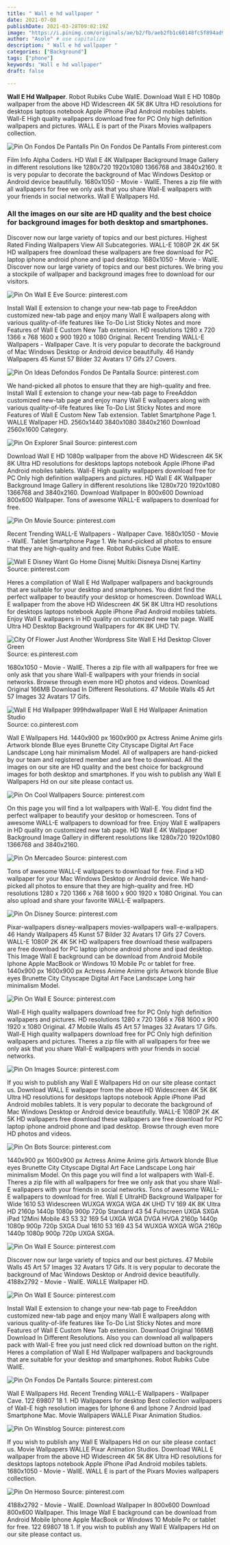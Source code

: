 ```yaml
---
title: " Wall e hd wallpaper "
date: 2021-07-08
publishDate: 2021-03-28T09:02:19Z
image: "https://i.pinimg.com/originals/ae/b2/fb/aeb2fb1c60148fc5f894ad9bf7ca7ac2.jpg"
author: "Asole" # use capitalize
description: " Wall e hd wallpaper "
categories: ["Background"]
tags: ["phone"]
keywords: "Wall e hd wallpaper"
draft: false

---
```



**Wall E Hd Wallpaper**. Robot Rubiks Cube WallE. Download Wall E HD 1080p wallpaper from the above HD Widescreen 4K 5K 8K Ultra HD resolutions for desktops laptops notebook Apple iPhone iPad Android mobiles tablets. Wall-E High quality wallpapers download free for PC Only high definition wallpapers and pictures. WALL E is part of the Pixars Movies wallpapers collection.

![Pin On Fondos De Pantalls](https://i.pinimg.com/originals/e1/dd/31/e1dd31043cd1c09bec93571663f98c65.jpg "Pin On Fondos De Pantalls")
Pin On Fondos De Pantalls From pinterest.com


Film Info Alpha Coders. HD Wall E 4K Wallpaper Background Image Gallery in different resolutions like 1280x720 1920x1080 1366768 and 3840x2160. It is very popular to decorate the background of Mac Windows Desktop or Android device beautifully. 1680x1050 - Movie - WallE. Theres a zip file with all wallpapers for free we only ask that you share Wall-E wallpapers with your friends in social networks. Wall E Wallpapers Hd.

### All the images on our site are HD quality and the best choice for background images for both desktop and smartphones.

Discover now our large variety of topics and our best pictures. Highest Rated Finding Wallpapers View All Subcategories. WALL-E 1080P 2K 4K 5K HD wallpapers free download these wallpapers are free download for PC laptop iphone android phone and ipad desktop. 1680x1050 - Movie - WallE. Discover now our large variety of topics and our best pictures. We bring you a stockpile of wallpaper and background images free to download for our visitors.


![Pin On Wall E Eve](https://i.pinimg.com/474x/09/09/47/09094744e7f7b7b2b74dbfbf24bb42cf.jpg "Pin On Wall E Eve")
Source: pinterest.com

Install Wall E extension to change your new-tab page to FreeAddon customized new-tab page and enjoy many Wall E wallpapers along with various quality-of-life features like To-Do List Sticky Notes and more Features of Wall E Custom New Tab extension. HD resolutions 1280 x 720 1366 x 768 1600 x 900 1920 x 1080 Original. Recent Trending WALL-E Wallpapers - Wallpaper Cave. It is very popular to decorate the background of Mac Windows Desktop or Android device beautifully. 46 Handy Wallpapers 45 Kunst 57 Bilder 32 Avatars 17 Gifs 27 Covers.

![Pin On Ideas Defondos Fondos De Pantalla](https://i.pinimg.com/originals/14/4a/f3/144af30f81e1c0d94e78e6f03b9fbf7b.jpg "Pin On Ideas Defondos Fondos De Pantalla")
Source: pinterest.com

We hand-picked all photos to ensure that they are high-quality and free. Install Wall E extension to change your new-tab page to FreeAddon customized new-tab page and enjoy many Wall E wallpapers along with various quality-of-life features like To-Do List Sticky Notes and more Features of Wall E Custom New Tab extension. Tablet Smartphone Page 1. WALLE Wallpaper HD. 2560x1440 3840x1080 3840x2160 Download 2560x1600 Category.

![Pin On Explorer Snail](https://i.pinimg.com/originals/20/c4/d4/20c4d4af78c5e6cab64e843b996d1a59.jpg "Pin On Explorer Snail")
Source: pinterest.com

Download Wall E HD 1080p wallpaper from the above HD Widescreen 4K 5K 8K Ultra HD resolutions for desktops laptops notebook Apple iPhone iPad Android mobiles tablets. Wall-E High quality wallpapers download free for PC Only high definition wallpapers and pictures. HD Wall E 4K Wallpaper Background Image Gallery in different resolutions like 1280x720 1920x1080 1366768 and 3840x2160. Download Wallpaper In 800x600 Download 800x600 Wallpaper. Tons of awesome WALL-E wallpapers to download for free.

![Pin On Movie](https://i.pinimg.com/originals/07/69/fb/0769fbbc4f5340d19dc293feeaaa4948.jpg "Pin On Movie")
Source: pinterest.com

Recent Trending WALL-E Wallpapers - Wallpaper Cave. 1680x1050 - Movie - WallE. Tablet Smartphone Page 1. We hand-picked all photos to ensure that they are high-quality and free. Robot Rubiks Cube WallE.

![Wall E Disney Want Go Home Disnej Multiki Disneya Disnej Kartiny](https://i.pinimg.com/originals/71/98/71/719871ee441eecd6f12c1b4e01358e42.jpg "Wall E Disney Want Go Home Disnej Multiki Disneya Disnej Kartiny")
Source: pinterest.com

Heres a compilation of Wall E Hd Wallpaper wallpapers and backgrounds that are suitable for your desktop and smartphones. You didnt find the perfect wallpaper to beautify your desktop or homescreen. Download WALL E wallpaper from the above HD Widescreen 4K 5K 8K Ultra HD resolutions for desktops laptops notebook Apple iPhone iPad Android mobiles tablets. Enjoy Wall E wallpapers in HD quality on customized new tab page. WallE Ultra HD Desktop Background Wallpapers for 4K 8K UHD TV.

![City Of Flower Just Another Wordpress Site Wall E Hd Desktop Clover Green](https://i.pinimg.com/originals/d9/7c/d4/d97cd462b93944526fdc7896215573e2.jpg "City Of Flower Just Another Wordpress Site Wall E Hd Desktop Clover Green")
Source: es.pinterest.com

1680x1050 - Movie - WallE. Theres a zip file with all wallpapers for free we only ask that you share Wall-E wallpapers with your friends in social networks. Browse through even more HD photos and videos. Download Original 166MB Download In Different Resolutions. 47 Mobile Walls 45 Art 57 Images 32 Avatars 17 Gifs.

![Wall E Hd Wallpaper 999hdwallpaper Wall E Hd Wallpaper Animation Studio](https://i.pinimg.com/originals/32/71/8c/32718c9e46aac2a1b87f30918ea0f550.jpg "Wall E Hd Wallpaper 999hdwallpaper Wall E Hd Wallpaper Animation Studio")
Source: co.pinterest.com

Wall E Wallpapers Hd. 1440x900 px 1600x900 px Actress Anime Anime girls Artwork blonde Blue eyes Brunette City Cityscape Digital Art Face Landscape Long hair minimalism Model. All of wallpapers are hand-picked by our team and registered member and are free to download. All the images on our site are HD quality and the best choice for background images for both desktop and smartphones. If you wish to publish any Wall E Wallpapers Hd on our site please contact us.

![Pin On Cool Wallpapers](https://i.pinimg.com/originals/c0/eb/f6/c0ebf66efe908b548e5b02a2b99ff14b.jpg "Pin On Cool Wallpapers")
Source: pinterest.com

On this page you will find a lot wallpapers with Wall-E. You didnt find the perfect wallpaper to beautify your desktop or homescreen. Tons of awesome WALL-E wallpapers to download for free. Enjoy Wall E wallpapers in HD quality on customized new tab page. HD Wall E 4K Wallpaper Background Image Gallery in different resolutions like 1280x720 1920x1080 1366768 and 3840x2160.

![Pin On Mercadeo](https://i.pinimg.com/originals/a7/95/4f/a7954f3175160789837e2a8af959d257.jpg "Pin On Mercadeo")
Source: pinterest.com

Tons of awesome WALL-E wallpapers to download for free. Find a HD wallpaper for your Mac Windows Desktop or Android device. We hand-picked all photos to ensure that they are high-quality and free. HD resolutions 1280 x 720 1366 x 768 1600 x 900 1920 x 1080 Original. You can also upload and share your favorite WALL-E wallpapers.

![Pin On Disney](https://i.pinimg.com/originals/05/1d/b9/051db99b019d8ab861c87ac76c04ed81.jpg "Pin On Disney")
Source: pinterest.com

Pixar-wallpapers disney-wallpapers movies-wallpapers wall-e-wallpapers. 46 Handy Wallpapers 45 Kunst 57 Bilder 32 Avatars 17 Gifs 27 Covers. WALL-E 1080P 2K 4K 5K HD wallpapers free download these wallpapers are free download for PC laptop iphone android phone and ipad desktop. This Image Wall E background can be download from Android Mobile Iphone Apple MacBook or Windows 10 Mobile Pc or tablet for free. 1440x900 px 1600x900 px Actress Anime Anime girls Artwork blonde Blue eyes Brunette City Cityscape Digital Art Face Landscape Long hair minimalism Model.

![Pin On Wall E](https://i.pinimg.com/originals/eb/18/09/eb1809e5ace1bce8fb5deab1855debad.jpg "Pin On Wall E")
Source: pinterest.com

Wall-E High quality wallpapers download free for PC Only high definition wallpapers and pictures. HD resolutions 1280 x 720 1366 x 768 1600 x 900 1920 x 1080 Original. 47 Mobile Walls 45 Art 57 Images 32 Avatars 17 Gifs. Wall-E High quality wallpapers download free for PC Only high definition wallpapers and pictures. Theres a zip file with all wallpapers for free we only ask that you share Wall-E wallpapers with your friends in social networks.

![Pin On Images](https://i.pinimg.com/originals/36/ea/33/36ea330ea35dc1e2fa1143b0f96a3d2d.jpg "Pin On Images")
Source: pinterest.com

If you wish to publish any Wall E Wallpapers Hd on our site please contact us. Download WALL E wallpaper from the above HD Widescreen 4K 5K 8K Ultra HD resolutions for desktops laptops notebook Apple iPhone iPad Android mobiles tablets. It is very popular to decorate the background of Mac Windows Desktop or Android device beautifully. WALL-E 1080P 2K 4K 5K HD wallpapers free download these wallpapers are free download for PC laptop iphone android phone and ipad desktop. Browse through even more HD photos and videos.

![Pin On Bots](https://i.pinimg.com/originals/f2/6c/17/f26c17a092f8a5583d29c7887d53d151.jpg "Pin On Bots")
Source: pinterest.com

1440x900 px 1600x900 px Actress Anime Anime girls Artwork blonde Blue eyes Brunette City Cityscape Digital Art Face Landscape Long hair minimalism Model. On this page you will find a lot wallpapers with Wall-E. Theres a zip file with all wallpapers for free we only ask that you share Wall-E wallpapers with your friends in social networks. Tons of awesome WALL-E wallpapers to download for free. Wall E UltraHD Background Wallpaper for Wide 1610 53 Widescreen WUXGA WXGA WGA 4K UHD TV 169 4K 8K Ultra HD 2160p 1440p 1080p 900p 720p Standard 43 54 Fullscreen UXGA SXGA iPad 12Mini Mobile 43 53 32 169 54 UXGA WGA DVGA HVGA 2160p 1440p 1080p 900p 720p SXGA Dual 1610 53 169 43 54 WUXGA WXGA WGA 2160p 1440p 1080p 900p 720p UXGA SXGA.

![Pin On Wall E](https://i.pinimg.com/originals/65/20/e1/6520e1c3b1e295cb651aaa3d5667bdb4.png "Pin On Wall E")
Source: pinterest.com

Discover now our large variety of topics and our best pictures. 47 Mobile Walls 45 Art 57 Images 32 Avatars 17 Gifs. It is very popular to decorate the background of Mac Windows Desktop or Android device beautifully. 4188x2792 - Movie - WallE. WALLE Wallpaper HD.

![Pin On Wall E](https://i.pinimg.com/originals/99/2a/21/992a21b5ebca1a414bcebe5c9d89de22.jpg "Pin On Wall E")
Source: pinterest.com

Install Wall E extension to change your new-tab page to FreeAddon customized new-tab page and enjoy many Wall E wallpapers along with various quality-of-life features like To-Do List Sticky Notes and more Features of Wall E Custom New Tab extension. Download Original 166MB Download In Different Resolutions. Also you can download all wallpapers pack with Wall-E free you just need click red download button on the right. Heres a compilation of Wall E Hd Wallpaper wallpapers and backgrounds that are suitable for your desktop and smartphones. Robot Rubiks Cube WallE.

![Pin On Fondos De Pantalls](https://i.pinimg.com/originals/e1/dd/31/e1dd31043cd1c09bec93571663f98c65.jpg "Pin On Fondos De Pantalls")
Source: pinterest.com

Wall E Wallpapers Hd. Recent Trending WALL-E Wallpapers - Wallpaper Cave. 122 69807 18 1. HD Wallpapers for desktop Best collection wallpapers of Wall-E high resolution images for Iphone 6 and Iphone 7 Android Ipad Smartphone Mac. Movie Wallpapers WALLE Pixar Animation Studios.

![Pin On Winsblog](https://i.pinimg.com/originals/be/40/ec/be40ec3c4bd8b0d08362e833e241b672.jpg "Pin On Winsblog")
Source: pinterest.com

If you wish to publish any Wall E Wallpapers Hd on our site please contact us. Movie Wallpapers WALLE Pixar Animation Studios. Download WALL E wallpaper from the above HD Widescreen 4K 5K 8K Ultra HD resolutions for desktops laptops notebook Apple iPhone iPad Android mobiles tablets. 1680x1050 - Movie - WallE. WALL E is part of the Pixars Movies wallpapers collection.

![Pin On Hermoso](https://i.pinimg.com/originals/ae/b2/fb/aeb2fb1c60148fc5f894ad9bf7ca7ac2.jpg "Pin On Hermoso")
Source: pinterest.com

4188x2792 - Movie - WallE. Download Wallpaper In 800x600 Download 800x600 Wallpaper. This Image Wall E background can be download from Android Mobile Iphone Apple MacBook or Windows 10 Mobile Pc or tablet for free. 122 69807 18 1. If you wish to publish any Wall E Wallpapers Hd on our site please contact us.

